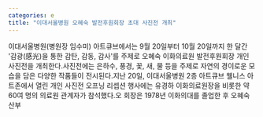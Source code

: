 ```yaml
---
categories: e
title: "이대서울병원 오혜숙 발전후원회장 초대 사진전 개최"
---
```

이대서울병원(병원장 임수미) 아트큐브에서는 9월 20일부터 10월 20일까지 한 달간 &#39;감광(感光)을 통한 감탄, 감동, 감사&#39;를 주제로 오혜숙 이화의료원 발전후원회장 개인 사진전을 개최한다.사진전에는 은하수, 풍경, 꽃, 새, 물 등을 주제로 자연의 경이로운 모습을 담은 다양한 작품들이 전시된다.지난 20일, 이대서울병원 2층 아트큐브 웰니스 아트존에서 열린 개인 사진전 오프닝 리셉션 행사에는 유경하 이화의료원장을 비롯한 약 60여 명의 의료원 관계자가 참석했다.오 회장은 1978년 이화의대를 졸업한 후 오혜숙 산부